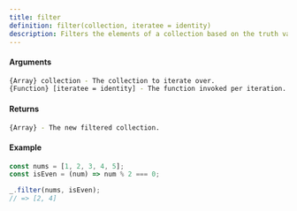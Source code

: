 ```yaml
---
title: filter
definition: filter(collection, iteratee = identity)
description: Filters the elements of a collection based on the truth value of a provided function.
---
```


#### Arguments

```bash
{Array} collection - The collection to iterate over.
{Function} [iteratee = identity] - The function invoked per iteration.
```

#### Returns

```bash
{Array} - The new filtered collection.
```

#### Example

```ts
const nums = [1, 2, 3, 4, 5];
const isEven = (num) => num % 2 === 0;

_.filter(nums, isEven);
// => [2, 4]
```